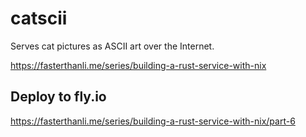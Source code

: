 # catscii

Serves cat pictures as ASCII art over the Internet.

https://fasterthanli.me/series/building-a-rust-service-with-nix

## Deploy to fly.io

https://fasterthanli.me/series/building-a-rust-service-with-nix/part-6


